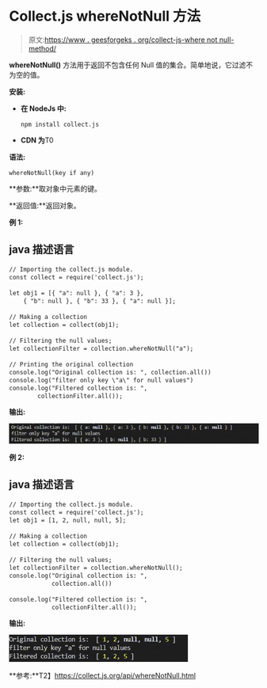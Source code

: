 # Collect.js whereNotNull 方法

> 原文:[https://www . geesforgeks . org/collect-js-where not null-method/](https://www.geeksforgeeks.org/collect-js-wherenotnull-method/)

**whereNotNull()** 方法用于返回不包含任何 Null 值的集合。简单地说，它过滤不为空的值。

**安装:**

*   **在 NodeJs 中:**

    ```
    npm install collect.js
    ```

*   **CDN 为**T0

**语法:**

```
whereNotNull(key if any)
```

**参数:**取对象中元素的键。

**返回值:**返回对象。

**例 1:**

## java 描述语言

```
// Importing the collect.js module.
const collect = require('collect.js');

let obj1 = [{ "a": null }, { "a": 3 }, 
    { "b": null }, { "b": 33 }, { "a": null }];

// Making a collection
let collection = collect(obj1);

// Filtering the null values;
let collectionFilter = collection.whereNotNull("a");

// Printing the original collection
console.log("Original collection is: ", collection.all())
console.log("filter only key \"a\" for null values")
console.log("Filtered collection is: ", 
        collectionFilter.all());
```

**输出:**

![](img/7869e2c1b2867434f12c9a0a6a1ddf0f.png)

**例 2:**

## java 描述语言

```
// Importing the collect.js module.
const collect = require('collect.js');
let obj1 = [1, 2, null, null, 5];

// Making a collection
let collection = collect(obj1);

// Filtering the null values;
let collectionFilter = collection.whereNotNull();
console.log("Original collection is: ",
            collection.all())

console.log("Filtered collection is: ", 
            collectionFilter.all());
```

**输出:**

![](img/cbe48330af08b8db12bba9603ccef6d6.png)

**参考:**T2】https://collect.js.org/api/whereNotNull.html